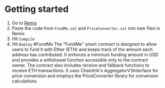 # Getting started
1. Go to [Remix](https://remix.ethereum.org/)
2. Paste the code from `FundMe.sol` and `PriceConverter.sol` into new files in Remix
3. Hit `Compile`
4. Hit `Deploy`
#FundMe
The "FundMe" smart contract is designed to allow users to fund it with Ether (ETH) and keeps track of the amount each address has contributed. It enforces a minimum funding amount in USD and provides a withdrawal function accessible only to the contract owner. The contract also includes receive and fallback functions to receive ETH transactions. It uses Chainlink's AggregatorV3Interface for price conversion and employs the PriceConverter library for conversion calculations.   
